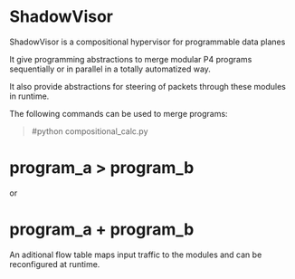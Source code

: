 # ShadowVisor
ShadowVisor is a compositional hypervisor for programmable data planes

It give programming abstractions to merge modular P4 programs sequentially or in parallel in a totally automatized way.

It also provide abstractions for steering of packets through these modules in runtime. 

The following commands can be used to merge programs:

>#python compositional_calc.py

# program_a > program_b

or

# program_a + program_b


An aditional flow table maps input traffic to the modules and can be reconfigured at runtime.



